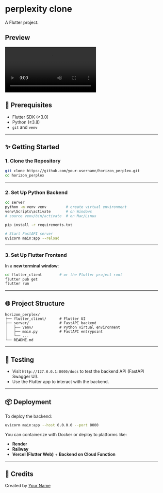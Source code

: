 # perplexity clone
A Flutter project.

## Preview

<video src="https://github.com/user-attachments/assets/3c4a27de-177a-44cf-b034-1ccbe5cd920b" controls loop></video>

## 🧰 Prerequisites

* Flutter SDK (≥3.0)
* Python (≥3.8)
* `git` and `venv`

---

## ✨ Getting Started

### 1. Clone the Repository

```bash
git clone https://github.com/your-username/horizon_perplex.git
cd horizon_perplex
```

---

### 2. Set Up Python Backend

```bash
cd server
python -m venv venv         # create virtual environment
venv\Scripts\activate       # on Windows
# source venv/bin/activate  # on Mac/Linux

pip install -r requirements.txt

# Start FastAPI server
uvicorn main:app --reload
```

---

### 3. Set Up Flutter Frontend

In a **new terminal window**:

```bash
cd flutter_client        # or the Flutter project root
flutter pub get
flutter run
```

---

## 🌐 Project Structure

```
horizon_perplex/
├── flutter_client/      # Flutter UI
├── server/              # FastAPI backend
│   ├── venv/            # Python virtual environment
│   ├── main.py          # FastAPI entrypoint
│   └── ...
└── README.md
```

---

## 🧪 Testing

* Visit `http://127.0.0.1:8000/docs` to test the backend API (FastAPI Swagger UI).
* Use the Flutter app to interact with the backend.

---

## 📦 Deployment

To deploy the backend:

```bash
uvicorn main:app --host 0.0.0.0 --port 8000
```

You can containerize with Docker or deploy to platforms like:

* **Render**
* **Railway**
* **Vercel (Flutter Web)** + **Backend on Cloud Function**

---

## 🙌 Credits

Created by [Your Name](https://github.com/yourusername)

